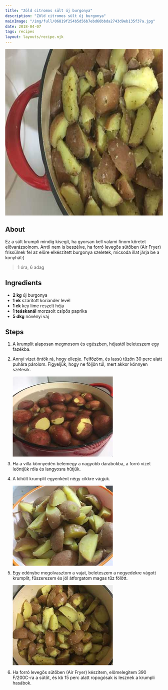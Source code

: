 ```yaml
---
title: "Zöld citromos sült új burgonya"
description: "Zöld citromos sült új burgonya"
mainImage: "/img/full/06819f254b5d56b7ebd60bbda2743d9eb135f37a.jpg"
date: 2018-04-07
tags: recipes
layout: layouts/recipe.njk
---
```

                            
<p align="center"><a href="https://cookpad.com/hu/receptek/4713887-zold-citromos-sult-uj-burgonya" rel="Recipe source page"><img width="751" height="532" src="/img/full/06819f254b5d56b7ebd60bbda2743d9eb135f37a.jpg"/></a></p>

## About
<p class="mb-sm">Ez a sült krumpli mindig kisegít, ha gyorsan kell valami finom köretet elővarázsolnom. Arról nem is beszélve, ha forró levegős sütőben (Air Fryer) frissülnek fel az előre elkészített burgonya szeletek, micsoda illat járja be a konyhát:)</p>

> 1 óra, 6 adag 

## Ingredients
* **2 kg** új burgonya
* **1 ek** szárított koriander levél
* **1 ek** key lime reszelt héja
* **1 teáskanál** morzsolt csípős paprika
* **5 dkg** növényi vaj

## Steps

1. A krumplit alaposan megmosom és egészben, héjastól beleteszem egy fazékba.
 
    <div style="clear: both"/>

2. Annyi vizet öntök rá, hogy ellepje. Felfőzöm, és lassú tűzön 30 perc alatt puhára párolom. Figyeljük, hogy ne följön túl, mert akkor könnyen szétesik.
 
    <p><img width="320" height="256" align="left" src="/img/full/efb3878bfca99324e0a9dfb141ba72f66b063220.jpg"/></p><div style="clear: both"/>

3. Ha a villa könnyedén belemegy a nagyobb darabokba, a forró vizet leöntjük róla és langyosra hűtjük.
 
    <div style="clear: both"/>

4. A kihűlt krumplit egyenként négy cikkre vágjuk.
 
    <p><img width="320" height="256" align="left" src="/img/full/077d61663226bc29d1e7ce9995423ab009fe3980.jpg"/></p><div style="clear: both"/>

5. Egy edénybe megolvasztom a vajat, beleteszem a negyedekre vágott krumplit, fűszerezem és jól átforgatom magas tűz fölött.
 
    <p><img width="320" height="256" align="left" src="/img/full/82c342e9ce4abe7c6db25cd7765cd2bee5ef4a36.jpg"/></p><div style="clear: both"/>

6. Ha forró levegős sütőben (Air Fryer) készitem, elömelegitem 390 F/200C-ra a sütőt, és kb 15 perc alatt ropogósak is lesznek a krumpli hasábok.
 
    <div style="clear: both"/>

